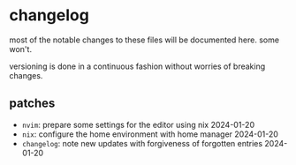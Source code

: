 # changelog

most of the notable changes to these files will be documented here. some won't.

versioning is done in a continuous fashion without worries of breaking changes.

## patches

- `nvim`: prepare some settings for the editor using nix 2024-01-20
- `nix`: configure the home environment with home manager 2024-01-20
- `changelog`: note new updates with forgiveness of forgotten entries 2024-01-20
